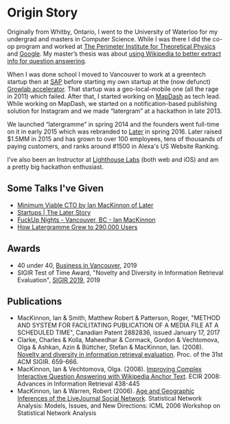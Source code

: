 # Origin Story
Originally from Whitby, Ontario, I went to the University of Waterloo for my undergrad and masters in Computer Science. While I was there I did the co-op program and worked at [The Perimeter Institute for Theoretical Physics](https://www.perimeterinstitute.ca/) and [Google](https://google.ca/). My master’s thesis was about [using Wikipedia to better extract info for question answering](https://uwspace.uwaterloo.ca/handle/10012/3687).

When I was done school I moved to Vancouver to work at a greentech startup then at [SAP](https://sap.com/) before starting my own startup at the (now defunct) [Growlab accelerator](https://biv.com/article/2014/08/vancouvers-growlab-merges-with-toronto-start-up-ac). That startup was a geo-local-mobile one (all the rage in 2011) which failed. After that, I started working on [MapDash](http://mapdash.com/) as tech lead. While working on MapDash, we started on a notification-based publishing solution for Instagram and we made “latergram” at a hackathon in late 2013.

We launched “latergramme” in spring 2014 and the founders went full-time on it in early 2015 which was rebranded to [Later](https://later.com) in spring 2016. Later raised $1.5MM in 2015 and has grown to over 100 employees, tens of thousands of paying customers, and ranks around #1500 in Alexa's US Website Ranking.

I’ve also been an Instructor at [Lighthouse Labs](https://www.lighthouselabs.ca/) (both web and iOS) and am a pretty big hackathon enthusiast.

## Some Talks I've Given
* [Minimum Viable CTO by Ian MacKinnon of Later](https://www.youtube.com/watch?v=am-vqTcB7hY)
* [Startups | The Later Story](https://www.youtube.com/watch?v=jg-I5hUYTGE)
* [FuckUp Nights - Vancouver, BC - Ian MacKinnon](https://www.youtube.com/watch?v=hED6unz2HmE)
* [How Latergramme Grew to 290,000 Users](https://appmasters.com/latergramme-ian-mackinnon-roger-patterson/)

## Awards
* 40 under 40, [Business in Vancouver](https://biv.com/article/2019/12/ian-mackinnon), 2019
* SIGIR Test of Time Award, "Novelty and Diversity in Information Retrieval Evaluation", [SIGIR 2019](https://sigir.org/awards/test-of-time-awards/), 2019

## Publications
* MacKinnon, Ian & Smith, Matthew Robert & Patterson, Roger, "METHOD AND SYSTEM FOR FACILITATING PUBLICATION OF A MEDIA FILE AT A SCHEDULED TIME", Canadian Patent 2882836, issued January 17, 2017
* Clarke, Charles & Kolla, Maheedhar & Cormack, Gordon & Vechtomova, Olga & Ashkan, Azin & Büttcher, Stefan & MacKinnon, Ian. (2008). [Novelty and diversity in information retrieval evaluation](https://dl.acm.org/doi/10.1145/1390334.1390446). Proc. of the 31st ACM SIGIR. 659-666.
* MacKinnon, Ian & Vechtomova, Olga. (2008). [Improving Complex Interactive Question Answering with Wikipedia Anchor Text](https://link.springer.com/chapter/10.1007/978-3-540-78646-7_41). ECIR 2008: Advances in Information Retrieval 438-445
* MacKinnon, Ian & Warren, Robert (2006). [Age and Geographic Inferences of the LiveJournal Social Network](https://link.springer.com/chapter/10.1007%2F978-3-540-73133-7_14). Statistical Network Analysis: Models, Issues, and New Directions: ICML 2006 Workshop on Statistical Network Analysis

